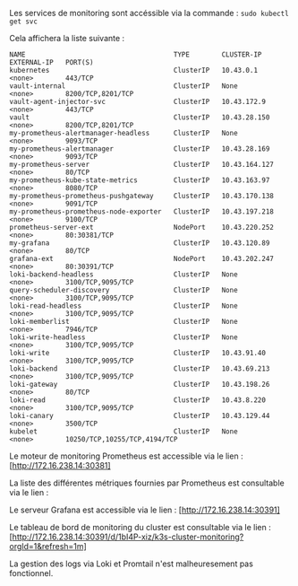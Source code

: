 Les services de monitoring sont accéssible via la commande :
` sudo kubectl get svc `

Cela affichera la liste suivante : 
```
NAME                                     TYPE        CLUSTER-IP      EXTERNAL-IP   PORT(S)                     
kubernetes                               ClusterIP   10.43.0.1       <none>        443/TCP                     
vault-internal                           ClusterIP   None            <none>        8200/TCP,8201/TCP           
vault-agent-injector-svc                 ClusterIP   10.43.172.9     <none>        443/TCP                     
vault                                    ClusterIP   10.43.28.150    <none>        8200/TCP,8201/TCP           
my-prometheus-alertmanager-headless      ClusterIP   None            <none>        9093/TCP                    
my-prometheus-alertmanager               ClusterIP   10.43.28.169    <none>        9093/TCP                    
my-prometheus-server                     ClusterIP   10.43.164.127   <none>        80/TCP                      
my-prometheus-kube-state-metrics         ClusterIP   10.43.163.97    <none>        8080/TCP                    
my-prometheus-prometheus-pushgateway     ClusterIP   10.43.170.138   <none>        9091/TCP                    
my-prometheus-prometheus-node-exporter   ClusterIP   10.43.197.218   <none>        9100/TCP                    
prometheus-server-ext                    NodePort    10.43.220.252   <none>        80:30381/TCP                
my-grafana                               ClusterIP   10.43.120.89    <none>        80/TCP                      
grafana-ext                              NodePort    10.43.202.247   <none>        80:30391/TCP                
loki-backend-headless                    ClusterIP   None            <none>        3100/TCP,9095/TCP           
query-scheduler-discovery                ClusterIP   None            <none>        3100/TCP,9095/TCP           
loki-read-headless                       ClusterIP   None            <none>        3100/TCP,9095/TCP           
loki-memberlist                          ClusterIP   None            <none>        7946/TCP                    
loki-write-headless                      ClusterIP   None            <none>        3100/TCP,9095/TCP           
loki-write                               ClusterIP   10.43.91.40     <none>        3100/TCP,9095/TCP           
loki-backend                             ClusterIP   10.43.69.213    <none>        3100/TCP,9095/TCP           
loki-gateway                             ClusterIP   10.43.198.26    <none>        80/TCP                      
loki-read                                ClusterIP   10.43.8.220     <none>        3100/TCP,9095/TCP           
loki-canary                              ClusterIP   10.43.129.44    <none>        3500/TCP                    
kubelet                                  ClusterIP   None            <none>        10250/TCP,10255/TCP,4194/TCP

```


Le moteur de monitoring Prometheus est accessible via le lien : [http://172.16.238.14:30381]

La liste des différentes métriques fournies par Prometheus est consultable via le lien : 

Le serveur Grafana est accessible via le lien : [http://172.16.238.14:30391]

Le tableau de bord de monitoring du cluster est consultable via le lien : [http://172.16.238.14:30391/d/1bI4P-xiz/k3s-cluster-monitoring?orgId=1&refresh=1m]

La gestion des logs via Loki et Promtail n'est malheuresement pas fonctionnel.